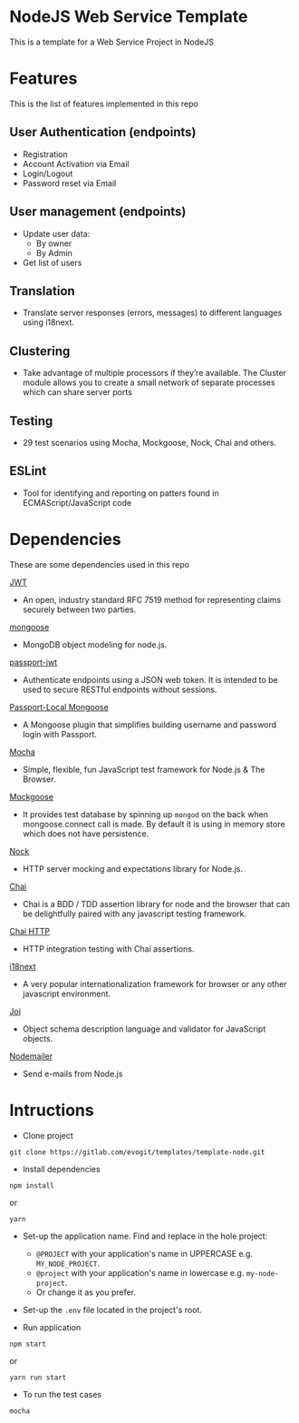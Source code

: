# NodeJS Web Service Template

This is a template for a Web Service Project in NodeJS

# Features

This is the list of features implemented in this repo

## User Authentication (endpoints)

- Registration
- Account Activation via Email
- Login/Logout
- Password reset via Email

## User management (endpoints)

- Update user data:
  - By owner
  - By Admin
- Get list of users

## Translation

- Translate server responses (errors, messages) to different languages using i18next.

## Clustering

- Take advantage of multiple processors if they’re available. The Cluster module allows you to create a small network of separate processes which can share server ports

## Testing

- 29 test scenarios using Mocha, Mockgoose, Nock, Chai and others.

## ESLint

- Tool for identifying and reporting on patters found in ECMAScript/JavaScript code

# Dependencies

These are some dependencies used in this repo

[JWT](https://github.com/auth0/node-jsonwebtoken)
- An open, industry standard RFC 7519 method for representing claims securely between two parties.

[mongoose](https://mongoosejs.com/docs/guide.html)
- MongoDB object modeling for node.js.

[passport-jwt](https://github.com/themikenicholson/passport-jwt)
- Authenticate endpoints using a JSON web token. It is intended to be used to secure RESTful endpoints without sessions.

[Passport-Local Mongoose](https://github.com/saintedlama/passport-local-mongoose)
- A Mongoose plugin that simplifies building username and password login with Passport.

[Mocha](https://mochajs.org/)
- Simple, flexible, fun JavaScript test framework for Node.js & The Browser.

[Mockgoose](https://github.com/Mockgoose/Mockgoose)
- It provides test database by spinning up `mongod` on the back when mongoose.connect call is made. By default it is using in memory store which does not have persistence.

[Nock](https://github.com/nock/nock)
- HTTP server mocking and expectations library for Node.js.

[Chai](https://github.com/chaijs/chai)
- Chai is a BDD / TDD assertion library for node and the browser that can be delightfully paired with any javascript testing framework.

[Chai HTTP](https://github.com/chaijs/chai-http)
- HTTP integration testing with Chai assertions.

[i18next](https://github.com/i18next/i18next)
- A very popular internationalization framework for browser or any other javascript environment.

[Joi](https://github.com/hapijs/joi)
- Object schema description language and validator for JavaScript objects.

[Nodemailer](https://github.com/nodemailer/nodemailer)
- Send e-mails from Node.js

# Intructions

- Clone project

```
git clone https://gitlab.com/evogit/templates/template-node.git
```

- Install dependencies

```
npm install
```

or

```
yarn
```

- Set-up the application name. Find and replace in the hole project:

  - `@PROJECT` with your application's name in UPPERCASE e.g. `MY_NODE_PROJECT`.
  - `@project` with your application's name in lowercase e.g. `my-node-project`.
  - Or change it as you prefer.

- Set-up the `.env` file located in the project's root.

- Run application

```
npm start
```

or

```
yarn run start
```

- To run the test cases

```
mocha
```
